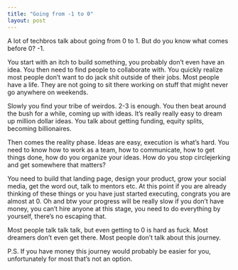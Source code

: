 ```yaml
---
title: "Going from -1 to 0"
layout: post
---
```


A lot of techbros talk about going from 0 to 1. But do you know what comes before 0? -1. 

You start with an itch to build something, you probably don’t even have an idea. You then need to find people to collaborate with. You quickly realize most people don’t want to do jack shit outside of their jobs. Most people have a life. They are not going to sit there working on stuff that might never go anywhere on weekends. 

Slowly you find your tribe of weirdos. 2-3 is enough. You then beat around the bush for a while, coming up with ideas. It’s really really easy to dream up million dollar ideas. You talk about getting funding, equity splits, becoming billionaires. 

Then comes the reality phase. Ideas are easy, execution is what’s hard. You need to know how to work as a team, how to communicate, how to get things done, how do you organize your ideas. How do you stop circlejerking and get somewhere that matters? 

You need to build that landing page, design your product, grow your social media, get the word out, talk to mentors etc. At this point if you are already thinking of these things or you have just started executing, congrats you are almost at 0. Oh and btw your progress will be really slow if you don’t have money, you can’t hire anyone at this stage, you need to do everything by yourself, there’s no escaping that. 

Most people talk talk talk, but even getting to 0 is hard as fuck. Most dreamers don’t even get there. Most people don’t talk about this journey. 

P.S. If you have money this journey would probably be easier for you, unfortunately for most that’s not an option. 






